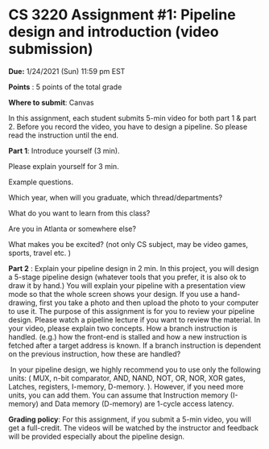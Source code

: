 # **CS 3220 Assignment #1: Pipeline design and introduction (video submission)** 

**Due:** 1/24/2021 (Sun) 11:59 pm EST

**Points** : 5 points of the total grade 

**Where to submit**: Canvas 

In this assignment, each student submits 5-min video for both part 1 & part 2. Before you record the video, you have to design a pipeline. So please read the instruction until the end. 

**Part 1**: Introduce yourself (3 min). 

Please explain yourself for 3 min.		

Example questions. 

Which year, when will you graduate, which thread/departments? 

What do you want to learn from this class? 

Are you in Atlanta or somewhere else? 

What makes you be excited? (not only CS subject, may be video games, sports, travel etc. )



**Part 2** : Explain your pipeline design in 2 min. In this project, you will design a 5-stage pipeline design (whatever tools that you prefer, it is also ok to draw it by hand.) You will explain your pipeline with a presentation view mode so that the whole screen shows your design. If you use a hand-drawing, first you take a photo and then upload the photo to your computer to use it. 
The purpose of this assignment is for you to review your pipeline design. Please watch a pipeline lecture if you want to review the material.
In your video, please explain two concepts. How a branch instruction is handled. (e.g.) how the front-end is stalled and how a new instruction is fetched after a target address is known. If a branch instruction is dependent on the previous instruction, how these are handled? 

​	In your pipeline design, we highly recommend you to use only the following units: ( MUX, n-bit comparator, AND, NAND, NOT, OR, NOR, XOR gates, Latches, registers, I-memory, D-memory. ). However, if you need more units, you can add them. You can assume that Instruction memory (I-memory) and Data memory (D-memory) are 1-cycle access latency. 

**Grading policy**: For this assignment, if you submit a 5-min video, you will get a full-credit.  The videos will be watched by the instructor and feedback will be provided especially about the pipeline design. 




